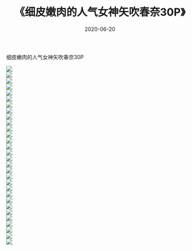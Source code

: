 ﻿---
layout: post
title:  《细皮嫩肉的人气女神矢吹春奈30P》
date:   2020-06-20
img: http://img.660000.xyz/Sharelink/性感/2020/细皮嫩肉的人气女神矢吹春奈30P/000.jpg
categories: [美女, 清纯, 唯美]
---

细皮嫩肉的人气女神矢吹春奈30P

  ![](http://img.660000.xyz/Sharelink/性感/2020/细皮嫩肉的人气女神矢吹春奈30P/001.jpg) <br> ![](http://img.660000.xyz/Sharelink/性感/2020/细皮嫩肉的人气女神矢吹春奈30P/002.jpg) <br> ![](http://img.660000.xyz/Sharelink/性感/2020/细皮嫩肉的人气女神矢吹春奈30P/003.jpg) <br> ![](http://img.660000.xyz/Sharelink/性感/2020/细皮嫩肉的人气女神矢吹春奈30P/004.jpg) <br> ![](http://img.660000.xyz/Sharelink/性感/2020/细皮嫩肉的人气女神矢吹春奈30P/005.jpg) <br> ![](http://img.660000.xyz/Sharelink/性感/2020/细皮嫩肉的人气女神矢吹春奈30P/006.jpg) <br> ![](http://img.660000.xyz/Sharelink/性感/2020/细皮嫩肉的人气女神矢吹春奈30P/007.jpg) <br> ![](http://img.660000.xyz/Sharelink/性感/2020/细皮嫩肉的人气女神矢吹春奈30P/008.jpg) <br> ![](http://img.660000.xyz/Sharelink/性感/2020/细皮嫩肉的人气女神矢吹春奈30P/009.jpg) <br> ![](http://img.660000.xyz/Sharelink/性感/2020/细皮嫩肉的人气女神矢吹春奈30P/010.jpg) <br> ![](http://img.660000.xyz/Sharelink/性感/2020/细皮嫩肉的人气女神矢吹春奈30P/011.jpg) <br> ![](http://img.660000.xyz/Sharelink/性感/2020/细皮嫩肉的人气女神矢吹春奈30P/012.jpg) <br> ![](http://img.660000.xyz/Sharelink/性感/2020/细皮嫩肉的人气女神矢吹春奈30P/013.jpg) <br> ![](http://img.660000.xyz/Sharelink/性感/2020/细皮嫩肉的人气女神矢吹春奈30P/014.jpg) <br> ![](http://img.660000.xyz/Sharelink/性感/2020/细皮嫩肉的人气女神矢吹春奈30P/015.jpg) <br> ![](http://img.660000.xyz/Sharelink/性感/2020/细皮嫩肉的人气女神矢吹春奈30P/016.jpg) <br> ![](http://img.660000.xyz/Sharelink/性感/2020/细皮嫩肉的人气女神矢吹春奈30P/017.jpg) <br> ![](http://img.660000.xyz/Sharelink/性感/2020/细皮嫩肉的人气女神矢吹春奈30P/018.jpg) <br> ![](http://img.660000.xyz/Sharelink/性感/2020/细皮嫩肉的人气女神矢吹春奈30P/019.jpg) <br> ![](http://img.660000.xyz/Sharelink/性感/2020/细皮嫩肉的人气女神矢吹春奈30P/020.jpg) <br> ![](http://img.660000.xyz/Sharelink/性感/2020/细皮嫩肉的人气女神矢吹春奈30P/021.jpg) <br> ![](http://img.660000.xyz/Sharelink/性感/2020/细皮嫩肉的人气女神矢吹春奈30P/022.jpg) <br> ![](http://img.660000.xyz/Sharelink/性感/2020/细皮嫩肉的人气女神矢吹春奈30P/023.jpg) <br> ![](http://img.660000.xyz/Sharelink/性感/2020/细皮嫩肉的人气女神矢吹春奈30P/024.jpg) <br> ![](http://img.660000.xyz/Sharelink/性感/2020/细皮嫩肉的人气女神矢吹春奈30P/025.jpg) <br> ![](http://img.660000.xyz/Sharelink/性感/2020/细皮嫩肉的人气女神矢吹春奈30P/026.jpg) <br> ![](http://img.660000.xyz/Sharelink/性感/2020/细皮嫩肉的人气女神矢吹春奈30P/027.jpg) <br> ![](http://img.660000.xyz/Sharelink/性感/2020/细皮嫩肉的人气女神矢吹春奈30P/028.jpg) <br> ![](http://img.660000.xyz/Sharelink/性感/2020/细皮嫩肉的人气女神矢吹春奈30P/029.jpg) <br> ![](http://img.660000.xyz/Sharelink/性感/2020/细皮嫩肉的人气女神矢吹春奈30P/030.jpg) <br>